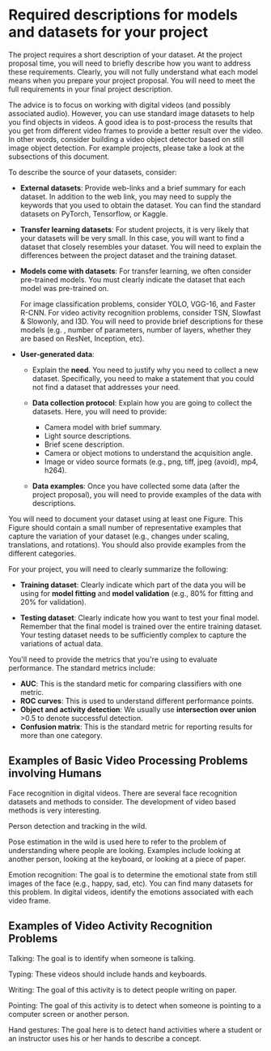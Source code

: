 # Required descriptions for models and datasets for your project

The project requires a short description of your dataset. At the project
proposal time, you will need to briefly describe how you want to address
these requirements. Clearly, you will not fully understand what each
model means when you prepare your project proposal. You will need to
meet the full requirements in your final project description.

The advice is to focus on working with digital videos (and possibly
associated audio). However, you can use standard image datasets to help
you find objects in videos. A good idea is to post-process the results
that you get from different video frames to provide a better result over
the video. In other words, consider building a video object detector
based on still image object detection. For example projects, please
take a look at the subsections of this document.

To describe the source of your datasets, consider:

-   **External datasets**: Provide web-links and a brief summary for
    each dataset. In addition to the web link, you may need to supply
    the keywords that you used to obtain the dataset.
    You can find the standard datasets on PyTorch, Tensorflow, or Kaggle.

-   **Transfer learning datasets**: For student projects, it is very
    likely that your datasets will be very small. In this case, you will
    want to find a dataset that closely resembles your dataset. You will
    need to explain the differences between the project dataset and the
    training dataset.

-   **Models come with datasets**: For transfer learning, we often
    consider pre-trained models. You must clearly indicate the dataset
    that each model was pre-trained on.

    For image classification problems, consider YOLO, VGG-16, and Faster
    R-CNN. For video activity recognition problems, consider TSN,
    Slowfast & Slowonly, and I3D. You will need to provide brief
    descriptions for these models (e.g. , number of parameters, number
    of layers, whether they are based on ResNet, Inception, etc).

-   **User-generated data**:

    -   Explain the **need**. You need to justify why you need to
        collect a new dataset. Specifically, you need to make a
        statement that you could not find a dataset that addresses your
        need.

    -   **Data collection protocol**: Explain how you are going to
        collect the datasets. Here, you will need to provide:

        -   Camera model with brief summary.
        -   Light source descriptions.
        -   Brief scene description.
        -   Camera or object motions to understand the acquisition
            angle.
        -   Image or video source formats (e.g., png, tiff, jpeg
            (avoid), mp4, h264).

    -   **Data examples**: Once you have collected some data (after the
        project proposal), you will need to provide examples of the data
        with descriptions.

You will need to document your dataset using at least one Figure. This
Figure should contain a small number of representative examples that
capture the variation of your dataset (e.g., changes under scaling,
translations, and rotations). You should also provide examples from the
different categories.

For your project, you will need to clearly summarize the following:

-   **Training dataset**: Clearly indicate which part of the data you
    will be using for **model fitting** and **model validation** (e.g.,
    80% for fitting and 20% for validation).

-   **Testing dataset**: Clearly indicate how you want to test your
    final model. Remember that the final model is trained over the
    entire training dataset. Your testing dataset needs to be
    sufficiently complex to capture the variations of actual data.

You'll need to provide the metrics that you're using to evaluate
performance. The standard metrics include:

-   **AUC**: This is the standard metic for comparing classifiers with
    one metric.
-   **ROC curves**: This is used to understand different performance
    points.
-   **Object and activity detection**: We usually use **intersection
    over union** \>0.5 to denote successful detection.
-   **Confusion matrix**: This is the standard metric for reporting
    results for more than one category.

## Examples of Basic Video Processing Problems involving Humans

Face recognition in digital videos. There are several face recognition
    datasets and methods to consider. The development of video based
    methods is very interesting.

Person detection and tracking in the wild.

Pose estimation in the wild is used here to refer to the problem of understanding where people
    are looking. Examples include looking at another person, looking at
    the keyboard, or looking at a piece of paper.

Emotion recognition: The goal is to determine the emotional state from still images of
    the face (e.g., happy, sad, etc). You can find many datasets for
    this problem. In digital videos, identify the emotions associated
    with each video frame.

## Examples of Video Activity Recognition Problems

Talking: The goal is to identify when someone is talking.

Typing: These videos should include hands and keyboards.

Writing: The goal of this activity is to detect people writing on paper.

Pointing: The goal of this activity is to detect when someone is pointing to a
    computer screen or another person.

Hand gestures: The goal here is to detect hand activities where a student or an
    instructor uses his or her hands to describe a concept.
